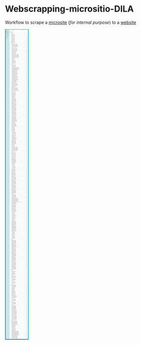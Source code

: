 # Webscrapping-micrositio-DILA

Workflow to scrape a [microsite](https://www.caicyt-conicet.gov.ar/micrositios/dila/) (_for internal purpose_) to a [website](https://imhicihu.conicet.gov.ar/micrositio-dila/)

![webscrapping.png](images/SCR-20250819-plxd.png)
